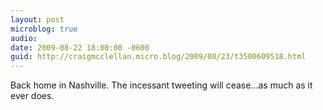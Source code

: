 ```yaml
---
layout: post
microblog: true
audio: 
date: 2009-08-22 18:00:00 -0600
guid: http://craigmcclellan.micro.blog/2009/08/23/t3500609518.html
---
```

Back home in Nashville. The incessant tweeting will cease...as much as it ever does.
